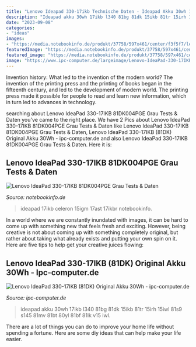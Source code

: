 ```yaml
---
title: "Lenovo Ideapad 330-17ikb Technische Daten - Ideapad Akku 30wh 17ikb L340 81bg 81dk 15ikb 81tr 15irh 15iwl 81s9 S145 81mv 81bt 80yl 81bf 81lk V15 Iwl"
description: "Ideapad akku 30wh 17ikb l340 81bg 81dk 15ikb 81tr 15irh 15iwl 81s9 s145 81mv 81bt 80yl 81bf 81lk v15 iwl"
date: "2023-09-08"
categories:
- "ideas"
images:
- "https://media.notebookinfo.de/produkt/37758/597x461/center/f3f5f7/lenovo-ideapad-330-17ich-81fl000cge-schwarz-2.jpg"
featuredImage: "https://media.notebookinfo.de/produkt/37758/597x461/center/f3f5f7/lenovo-ideapad-330-17ich-81fl000cge-schwarz-2.jpg"
featured_image: "https://media.notebookinfo.de/produkt/37758/597x461/center/f3f5f7/lenovo-ideapad-330-17ich-81fl000cge-schwarz-2.jpg"
image: "https://www.ipc-computer.de/largeimage/Lenovo-IdeaPad-330-17IKB-81DK-Original-Akku-30Wh-pId-32398704_2.jpg?addText=1"
---
```



Invention history: What led to the invention of the modern world?
The invention of the printing press and the printing of books began in the fifteenth century, and led to the development of modern world. The printing press made it possible for people to read and learn new information, which in turn led to advances in technology.

	

		
searching about Lenovo IdeaPad 330-17IKB 81DK004PGE Grau Tests &amp; Daten you've came to the right place. We have 2 Pics about Lenovo IdeaPad 330-17IKB 81DK004PGE Grau Tests &amp; Daten like Lenovo IdeaPad 330-17IKB 81DK004PGE Grau Tests &amp; Daten, Lenovo IdeaPad 330-17IKB (81DK) Original Akku 30Wh - ipc-computer.de and also Lenovo IdeaPad 330-17IKB 81DK004PGE Grau Tests &amp; Daten. Here it is:
		
    
## Lenovo IdeaPad 330-17IKB 81DK004PGE Grau Tests &amp; Daten

<img loading=lazy src="https://media.notebookinfo.de/produkt/37758/597x461/center/f3f5f7/lenovo-ideapad-330-17ich-81fl000cge-schwarz-2.jpg" onerror="this.onerror=null;this.src='https://tse4.mm.bing.net/th?id=OIP.wv3jfHXCmGfXK6XyoTElJwHaFu&amp;pid=15.1';" alt="Lenovo IdeaPad 330-17IKB 81DK004PGE Grau Tests &amp; Daten">

_Source: notebookinfo.de_

>ideapad 17ikb celeron 15igm 17ast 17ikbr notebookinfo. 

	

In a world where we are constantly inundated with images, it can be hard to come up with something new that feels fresh and exciting. However, being creative is not about coming up with something completely original, but rather about taking what already exists and putting your own spin on it. Here are five tips to help get your creative juices flowing:

    
## Lenovo IdeaPad 330-17IKB (81DK) Original Akku 30Wh - Ipc-computer.de

<img loading=lazy src="https://www.ipc-computer.de/largeimage/Lenovo-IdeaPad-330-17IKB-81DK-Original-Akku-30Wh-pId-32398704_2.jpg?addText=1" onerror="this.onerror=null;this.src='https://tse3.mm.bing.net/th?id=OIP.H1n5puoA1VNgKn2ihtvRxwHaE6&amp;pid=15.1';" alt="Lenovo IdeaPad 330-17IKB (81DK) Original Akku 30Wh - ipc-computer.de">

_Source: ipc-computer.de_

>ideapad akku 30wh 17ikb l340 81bg 81dk 15ikb 81tr 15irh 15iwl 81s9 s145 81mv 81bt 80yl 81bf 81lk v15 iwl. 

	

There are a lot of things you can do to improve your home life without spending a fortune. Here are some diy ideas that can help make your life easier.

